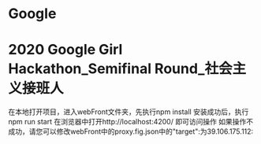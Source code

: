 # Google
# 2020 Google Girl Hackathon_Semifinal Round_社会主义接班人

在本地打开项目，进入webFront文件夹，先执行npm install
安装成功后，执行npm run start
在浏览器中打开http://localhost:4200/
即可访问操作
如果操作不成功，请您可以修改webFront中的proxy.fig.json中的"target":为39.106.175.112:
